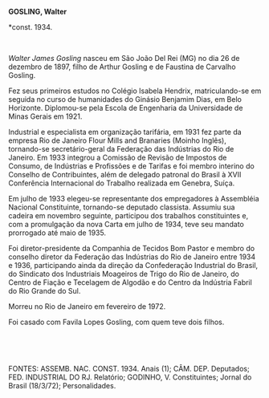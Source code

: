 **GOSLING, Walter**

\*const. 1934.

 

*Walter James Gosling* nasceu em São João Del Rei (MG) no dia 26 de
dezembro de 1897, filho de Arthur Gosling e de Faustina de Carvalho
Gosling.

Fez seus primeiros estudos no Colégio Isabela Hendrix, matriculando-se
em seguida no curso de humanidades do Ginásio Benjamim Dias, em Belo
Horizonte. Diplomou-se pela Escola de Engenharia da Universidade de
Minas Gerais em 1921.

Industrial e especialista em organização tarifária, em 1931 fez parte da
empresa Rio de Janeiro Flour Mills and Branaries (Moinho Inglês),
tornando-se secretário-geral da Federação das Indústrias do Rio de
Janeiro. Em 1933 integrou a Comissão de Revisão de Impostos de Consumo,
de Indústrias e Profissões e de Tarifas e foi membro interino do
Conselho de Contribuintes, além de delegado patronal do Brasil à XVII
Conferência Internacional do Trabalho realizada em Genebra, Suíça.

Em julho de 1933 elegeu-se representante dos empregadores à Assembléia
Nacional Constituinte, tornando-se deputado classista. Assumiu sua
cadeira em novembro seguinte, participou dos trabalhos constituintes e,
com a promulgação da nova Carta em julho de 1934, teve seu mandato
prorrogado até maio de 1935.

Foi diretor-presidente da Companhia de Tecidos Bom Pastor e membro do
conselho diretor da Federação das Indústrias do Rio de Janeiro entre
1934 e 1936, participando ainda da direção da Confederação Industrial do
Brasil, do Sindicato dos Industriais Moageiros de Trigo do Rio de
Janeiro, do Centro de Fiação e Tecelagem de Algodão e do Centro da
Indústria Fabril do Rio Grande do Sul.

Morreu no Rio de Janeiro em fevereiro de 1972.

Foi casado com Favila Lopes Gosling, com quem teve dois filhos.

 

 

FONTES: ASSEMB. NAC. CONST. 1934. Anais (1); CÂM. DEP. Deputados; FED.
INDUSTRIAL DO RJ. Relatório; GODINHO, V. Constituintes; Jornal do Brasil
(18/3/72); Personalidades.

 
